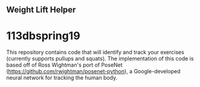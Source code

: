 ## Weight Lift Helper
# 113dbspring19

This repository contains code that will identify and track your exercises (currently supports pullups and squats). The implementation of this code is based off of Ross Wightman's port of PoseNet (https://github.com/rwightman/posenet-python), a Google-developed neural network for tracking the human body.
